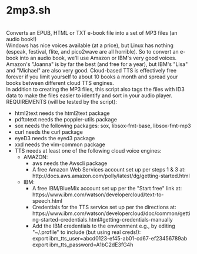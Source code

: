 <h1>2mp3.sh</h1>
<br />Converts an EPUB, HTML or TXT e-book file into a set of MP3 files (an audio book!)
<br />Windows has nice voices available (at a price), but Linux has nothing (espeak, festival, flite, and pico2wave are all horrible). So to convert an e-book into an audio book, we'll use Amazon or IBM's very good voices. Amazon's "Joanna" is by far the best (and free for a year), but IBM's "Lisa" and "Michael" are also very good. Cloud-based TTS is effectively free forever if you limit yourself to about 10 books a month and spread your books between different cloud TTS engines.
<br />In addition to creating the MP3 files, this script also tags the files with ID3 data to make the files easier to identify and sort in your audio player.
<br />REQUIREMENTS (will be tested by the script):
<ul>
<li>html2text needs the html2text package
<li>pdftotext needs the poppler-utils package
<li>sox needs the following packages: sox, libsox-fmt-base, libsox-fmt-mp3
<li>curl needs the curl package
<li>eyeD3 needs the eyed3 package
<li>xxd needs the vim-common package
<li>TTS needs at least one of the following cloud voice engines:
	<ul>
	<li>AMAZON:
		<ul>
		<li>aws needs the Awscli package 
		<li>A free Amazon Web Services account set up per steps 1 & 3 at: 
		<br />http://docs.aws.amazon.com/polly/latest/dg/getting-started.html
		</ul>
	<li>IBM:
		<ul>
		<li>A free IBM/BlueMix account set up per the "Start free" link at:
		<br />https://www.ibm.com/watson/developercloud/text-to-speech.html
		<li>Credentials for the TTS service set up per the directions at:
		<br />https://www.ibm.com/watson/developercloud/doc/common/getting-started-credentials.html#getting-credentials-manually
		<li>Add the IBM credentials to the environment e.g., by editing "~/.profile" to include (but using real creds!):
		<br />export ibm_tts_user=abcd0123-ef45-ab01-cd67-ef23456789ab
		<br />export ibm_tts_password=A1bC2dE3fG4h
		</ul>
	</ul>
</ul>
